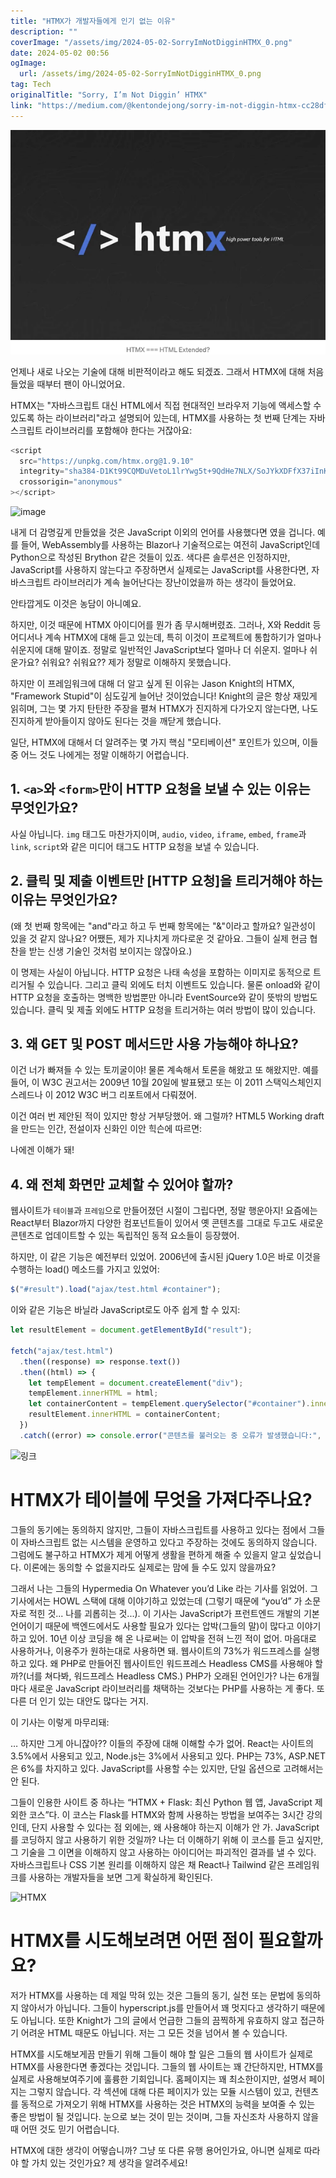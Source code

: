 ```yaml
---
title: "HTMX가 개발자들에게 인기 없는 이유"
description: ""
coverImage: "/assets/img/2024-05-02-SorryImNotDigginHTMX_0.png"
date: 2024-05-02 00:56
ogImage:
  url: /assets/img/2024-05-02-SorryImNotDigginHTMX_0.png
tag: Tech
originalTitle: "Sorry, I’m Not Diggin’ HTMX"
link: "https://medium.com/@kentondejong/sorry-im-not-diggin-htmx-cc28df862910"
---
```


![image](/assets/img/2024-05-02-SorryImNotDigginHTMX_0.png)

언제나 새로 나오는 기술에 대해 비판적이라고 해도 되겠죠. 그래서 HTMX에 대해 처음 들었을 때부터 팬이 아니었어요.

HTMX는 "자바스크립트 대신 HTML에서 직접 현대적인 브라우저 기능에 액세스할 수 있도록 하는 라이브러리"라고 설명되어 있는데, HTMX를 사용하는 첫 번째 단계는 자바스크립트 라이브러리를 포함해야 한다는 거잖아요:

```js
<script
  src="https://unpkg.com/htmx.org@1.9.10"
  integrity="sha384-D1Kt99CQMDuVetoL1lrYwg5t+9QdHe7NLX/SoJYkXDFfX37iInKRy5xLSi8nO7UC"
  crossorigin="anonymous"
></script>
```

<div class="content-ad"></div>

![image](https://miro.medium.com/v2/resize:fit:960/1*Z6JScodi-nf6CEtuSxaBmw.gif)

내게 더 감명깊게 만들었을 것은 JavaScript 이외의 언어를 사용했다면 였을 겁니다. 예를 들어, WebAssembly를 사용하는 Blazor나 기술적으로는 여전히 JavaScript인데 Python으로 작성된 Brython 같은 것들이 있죠. 색다른 솔루션은 인정하지만, JavaScript를 사용하지 않는다고 주장하면서 실제로는 JavaScript를 사용한다면, 자바스크립트 라이브러리가 계속 늘어난다는 장난이었을까 하는 생각이 들었어요.

안타깝게도 이것은 농담이 아니예요.

하지만, 이것 때문에 HTMX 아이디어를 뭔가 좀 무시해버렸죠. 그러나, X와 Reddit 등 어디서나 계속 HTMX에 대해 듣고 있는데, 특히 이것이 프로젝트에 통합하기가 얼마나 쉬운지에 대해 말이죠. 정말로 일반적인 JavaScript보다 얼마나 더 쉬운지. 얼마나 쉬운가요? 쉬워요? 쉬워요?? 제가 정말로 이해하지 못했습니다.

<div class="content-ad"></div>

하지만 이 프레임워크에 대해 더 알고 싶게 된 이유는 Jason Knight의 HTMX, "Framework Stupid"이 심도깊게 늘어난 것이었습니다! Knight의 글은 항상 재밌게 읽히며, 그는 몇 가지 탄탄한 주장을 펼쳐 HTMX가 진지하게 다가오지 않는다면, 나도 진지하게 받아들이지 않아도 된다는 것을 깨닫게 했습니다.

일단, HTMX에 대해서 더 알려주는 몇 가지 핵심 "모티베이션" 포인트가 있으며, 이들 중 어느 것도 나에게는 정말 이해하기 어렵습니다.

## 1. `<a>`와 `<form>`만이 HTTP 요청을 보낼 수 있는 이유는 무엇인가요?

사실 아닙니다. `img` 태그도 마찬가지이며, `audio`, `video`, `iframe`, `embed`, `frame`과 `link`, `script`와 같은 미디어 태그도 HTTP 요청을 보낼 수 있습니다.

<div class="content-ad"></div>

## 2. 클릭 및 제출 이벤트만 [HTTP 요청]을 트리거해야 하는 이유는 무엇인가요?

(왜 첫 번째 항목에는 "and"라고 하고 두 번째 항목에는 "&"이라고 할까요? 일관성이 있을 것 같지 않나요? 어쨌든, 제가 지나치게 까다로운 것 같아요. 그들이 실제 현금 협찬을 받는 신생 기술인 것처럼 보이지는 않잖아요.)

이 명제는 사실이 아닙니다. HTTP 요청은 나태 속성을 포함하는 이미지로 동적으로 트리거될 수 있습니다. 그리고 클릭 외에도 터치 이벤트도 있습니다. 물론 onload와 같이 HTTP 요청을 호출하는 명백한 방법뿐만 아니라 EventSource와 같이 뜻밖의 방법도 있습니다. 클릭 및 제출 외에도 HTTP 요청을 트리거하는 여러 방법이 많이 있습니다.

## 3. 왜 GET 및 POST 메서드만 사용 가능해야 하나요?

<div class="content-ad"></div>

이건 너가 빠져들 수 있는 토끼굴이야! 물론 계속해서 토론을 해왔고 또 해왔지만. 예를 들어, 이 W3C 권고서는 2009년 10월 20일에 발표됐고 또는 이 2011 스택익스체인지 스레드나 이 2012 W3C 버그 리포트에서 다뤄졌어.

이건 여러 번 제안된 적이 있지만 항상 거부당했어. 왜 그럴까? HTML5 Working draft을 만드는 인간, 전설이자 신화인 이안 힉슨에 따르면:

나에겐 이해가 돼!

## 4. 왜 전체 화면만 교체할 수 있어야 할까?

<div class="content-ad"></div>

웹사이트가 `테이블`과 `프레임`으로 만들어졌던 시절이 그립다면, 정말 행운아지! 요즘에는 React부터 Blazor까지 다양한 컴포넌트들이 있어서 옛 콘텐츠를 그대로 두고도 새로운 콘텐츠로 업데이트할 수 있는 독립적인 동적 요소들이 등장했어.

하지만, 이 같은 기능은 예전부터 있었어. 2006년에 출시된 jQuery 1.0은 바로 이것을 수행하는 load() 메소드를 가지고 있었어:

```js
$("#result").load("ajax/test.html #container");
```

이와 같은 기능은 바닐라 JavaScript로도 아주 쉽게 할 수 있지:

<div class="content-ad"></div>

```js
let resultElement = document.getElementById("result");

fetch("ajax/test.html")
  .then((response) => response.text())
  .then((html) => {
    let tempElement = document.createElement("div");
    tempElement.innerHTML = html;
    let containerContent = tempElement.querySelector("#container").innerHTML;
    resultElement.innerHTML = containerContent;
  })
  .catch((error) => console.error("콘텐츠를 불러오는 중 오류가 발생했습니다:", error));
```

![링크](https://miro.medium.com/v2/resize:fit:960/1*5bwk8lXsMpJK7xyn-LJ1-A.gif)

# HTMX가 테이블에 무엇을 가져다주나요?

그들의 동기에는 동의하지 않지만, 그들이 자바스크립트를 사용하고 있다는 점에서 그들이 자바스크립트 없는 시스템을 운영하고 있다고 주장하는 것에도 동의하지 않습니다. 그럼에도 불구하고 HTMX가 제게 어떻게 생활을 편하게 해줄 수 있을지 알고 싶었습니다. 이론에는 동의할 수 없을지라도 실제로는 맘에 들 수도 있지 않을까요?

<div class="content-ad"></div>

그래서 나는 그들의 Hypermedia On Whatever you’d Like 라는 기사를 읽었어. 그 기사에서는 HOWL 스택에 대해 이야기하고 있었는데 (그렇기 때문에 “you’d” 가 소문자로 적힌 것... 나를 괴롭히는 것...). 이 기사는 JavaScript가 프런트엔드 개발의 기본 언어이기 때문에 백엔드에서도 사용할 필요가 있다는 압박(그들의 말)이 많다고 이야기하고 있어. 10년 이상 코딩을 해 온 나로써는 이 압박을 전혀 느낀 적이 없어. 마음대로 사용하거나, 이용주가 원하는대로 사용하면 돼. 웹사이트의 73%가 워드프레스를 실행하고 있다. 왜 PHP로 만들어진 웹사이트인 워드프레스 Headless CMS를 사용해야 할까?(너를 쳐다봐, 워드프레스 Headless CMS.) PHP가 오래된 언어인가? 나는 6개월마다 새로운 JavaScript 라이브러리를 채택하는 것보다는 PHP를 사용하는 게 좋다. 또 다른 더 인기 있는 대안도 많다는 거지.

이 기사는 이렇게 마무리돼:

… 하지만 그게 아니잖아?? 이들의 주장에 대해 이해할 수가 없어. React는 사이트의 3.5%에서 사용되고 있고, Node.js는 3%에서 사용되고 있다. PHP는 73%, ASP.NET은 6%를 차지하고 있다. JavaScript를 사용할 수는 있지만, 단일 옵션으로 고려해서는 안 된다.

그들이 인용한 사이트 중 하나는 “HTMX + Flask: 최신 Python 웹 앱, JavaScript 제외한 코스”다. 이 코스는 Flask를 HTMX와 함께 사용하는 방법을 보여주는 3시간 강의인데, 단지 사용할 수 있다는 점 외에는, 왜 사용해야 하는지 이해가 안 가. JavaScript를 코딩하지 않고 사용하기 위한 것일까? 나는 더 이해하기 위해 이 코스를 듣고 싶지만, 그 기술을 그 이면을 이해하지 않고 사용하는 아이디어는 파괴적인 결과를 낼 수 있다. 자바스크립트나 CSS 기본 원리를 이해하지 않은 채 React나 Tailwind 같은 프레임워크를 사용하는 개발자들을 보면 그게 확실하게 확인된다.

<div class="content-ad"></div>

![HTMX](https://miro.medium.com/v2/resize:fit:960/1*LovCpYqVf20IXXpi3VZ2JA.gif)

# HTMX를 시도해보려면 어떤 점이 필요할까요?

저가 HTMX를 사용하는 데 제일 막혀 있는 것은 그들의 동기, 실천 또는 문법에 동의하지 않아서가 아닙니다. 그들이 hyperscript.js를 만들어서 꽤 멋지다고 생각하기 때문에도 아닙니다. 또한 Knight가 그의 글에서 언급한 그들의 끔찍하게 유효하지 않고 접근하기 어려운 HTML 때문도 아닙니다. 저는 그 모든 것을 넘어서 볼 수 있습니다.

HTMX를 시도해보게끔 만들기 위해 그들이 해야 할 일은 그들의 웹 사이트가 실제로 HTMX를 사용한다면 좋겠다는 것입니다. 그들의 웹 사이트는 꽤 간단하지만, HTMX를 실제로 사용해보여주기에 훌륭한 기회입니다. 홈페이지는 꽤 최소한이지만, 설명서 페이지는 그렇지 않습니다. 각 섹션에 대해 다른 페이지가 있는 모듈 시스템이 있고, 컨텐츠를 동적으로 가져오기 위해 HTMX를 사용하는 것은 HTMX의 능력을 보여줄 수 있는 좋은 방법이 될 것입니다. 눈으로 보는 것이 믿는 것이며, 그들 자신조차 사용하지 않을 때 어떤 것도 믿기 어렵습니다.

<div class="content-ad"></div>

HTMX에 대한 생각이 어떻습니까? 그냥 또 다른 유행 용어인가요, 아니면 실제로 따라야 할 가치 있는 것인가요? 제 생각을 알려주세요!

